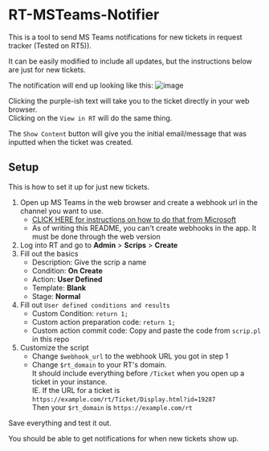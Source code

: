 # RT-MSTeams-Notifier
This is a tool to send MS Teams notifications for new tickets in request tracker (Tested on RT5)).

It can be easily modified to include all updates, but the instructions below are just for new tickets.

The notification will end up looking like this:
![image](https://github.com/user-attachments/assets/971ee473-90b5-4aea-86f1-fa9b0d20236f)

Clicking the purple-ish text will take you to the ticket directly in your web browser.  
Clicking on the `View in RT` will do the same thing.

The `Show Content` button will give you the initial email/message that was inputted when the ticket was created.

## Setup
This is how to set it up for just new tickets.

1. Open up MS Teams in the web browser and create a webhook url in the channel you want to use.
   - [CLICK HERE for instructions on how to do that from Microsoft](https://learn.microsoft.com/en-us/microsoftteams/platform/webhooks-and-connectors/how-to/add-incoming-webhook?tabs=newteams%2Cdotnet#create-an-incoming-webhook)
   - As of writing this README, you can't create webhooks in the app. It must be done through the web version
3. Log into RT and go to **Admin** > **Scrips** > **Create**
4. Fill out the basics
   - Description: Give the scrip a name
   - Condition: **On Create**
   - Action: **User Defined**
   - Template: **Blank**
   - Stage: **Normal**
5. Fill out `User defined conditions and results`
   - Custom Condition: `return 1;`
   - Custom action preparation code: `return 1;`
   - Custom action commit code: Copy and paste the code from `scrip.pl` in this repo
6. Customize the script
   - Change `$webhook_url` to the webhook URL you got in step 1
   - Change `$rt_domain` to your RT's domain.  
     It should include everything before `/Ticket` when you open up a ticket in your instance.  
     IE. If the URL for a ticket is `https://example.com/rt/Ticket/Display.html?id=19287`  
     Then your `$rt_domain` is `https://example.com/rt`

Save everything and test it out. 

You should be able to get notifications for when new tickets show up.
